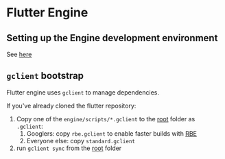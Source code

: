 # Flutter Engine

## Setting up the Engine development environment

See [here](https://github.com/flutter/flutter/blob/master/docs/engine/contributing/Setting-up-the-Engine-development-environment.md#getting-the-source)

## `gclient` bootstrap

Flutter engine uses `gclient` to manage dependencies.

If you've already cloned the flutter repository:

1. Copy one of the `engine/scripts/*.gclient` to the [root](../) folder as `.gclient`:
    1. Googlers: copy `rbe.gclient` to enable faster builds with [RBE](https://github.com/flutter/flutter/blob/master/docs/engine/rbe/rbe.md)
    2. Everyone else: copy `standard.gclient`
2. run `gclient sync` from the [root](../) folder